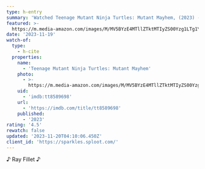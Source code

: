 ```yaml
---
type: h-entry
summary: 'Watched Teenage Mutant Ninja Turtles: Mutant Mayhem, (2023) - ★★★★½'
featured: >-
  https://m.media-amazon.com/images/M/MV5BYzE4MTllZTktMTIyZS00Yzg1LTg1YzAtMWQwZTZkNjNkODNjXkEyXkFqcGdeQXVyMTUzMTg2ODkz._V1_SX300.jpg
date: '2023-11-19'
watch-of:
  type:
    - h-cite
  properties:
    name:
      - 'Teenage Mutant Ninja Turtles: Mutant Mayhem'
    photo:
      - >-
        https://m.media-amazon.com/images/M/MV5BYzE4MTllZTktMTIyZS00Yzg1LTg1YzAtMWQwZTZkNjNkODNjXkEyXkFqcGdeQXVyMTUzMTg2ODkz._V1_SX300.jpg
    uid:
      - 'imdb:tt8589698'
    url:
      - 'https://imdb.com/title/tt8589698'
    published:
      - '2023'
rating: '4.5'
rewatch: false
updated: '2023-11-20T04:10:06.450Z'
client_id: 'https://sparkles.sploot.com/'
---
```

♪ Ray Fillet ♪
